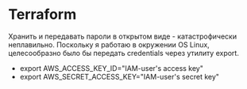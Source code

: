 # Terraform

Хранить и передавать пароли в открытом виде - катастрофически неплавильно.
Поскольку я работаю в окружении OS Linux, целесообразно было бы передать credentials через утилиту export.
 
- export AWS_ACCESS_KEY_ID="IAM-user's access key"
- export AWS_SECRET_ACCESS_KEY="IAM-user's secret key"
